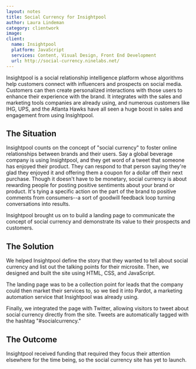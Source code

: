 ```yaml
---
layout: notes
title: Social Currency for Insightpool
author: Laura Lindeman
category: clientwork
image: 
client:
  name: Insightpool
  platform: JavaScript
  services: Content, Visual Design, Front End Development
  url: http://social-currency.ninelabs.net/
---
```

Insightpool is a social relationship intelligence platform whose algorithms help customers connect with influencers and prospects on social media. Customers can then create personalized interactions with those users to enhance their experience with the brand. It integrates with the sales and marketing tools companies are already using, and numerous customers like IHG, UPS, and the Atlanta Hawks have all seen a huge boost in sales and engagement from using Insightpool.

## The Situation
Insightpool counts on the concept of "social currency" to foster online relationships between brands and their users. Say a global beverage company is using Insightpool, and they get word of a tweet that someone has enjoyed their product. They can respond to that person saying they're glad they enjoyed it and offering them a coupon for a dollar off their next purchase. Though it doesn't have to be monetary, social currency is about rewarding people for posting positive sentiments about your brand or product. It's tying a specific action on the part of the brand to positive comments from consumers--a sort of goodwill feedback loop turning conversations into results.

Insightpool brought us on to build a landing page to communicate the concept of social currency and demonstrate its value to their prospects and customers. 

## The Solution
We helped Insightpool define the story that they wanted to tell about social currency and list out the talking points for their microsite. Then, we designed and built the site using HTML, CSS, and JavaScript. 

The landing page was to be a collection point for leads that the company could then market their services to, so we tied it into Pardot, a marketing automation service that Insightpool was already using. 

Finally, we integrated the page with Twitter, allowing visitors to tweet about social currency directly from the site. Tweets are automatically tagged with the hashtag "#socialcurrency."

## The Outcome
Insightpool received funding that required they focus their attention elsewhere for the time being, so the social currency site has yet to launch.
